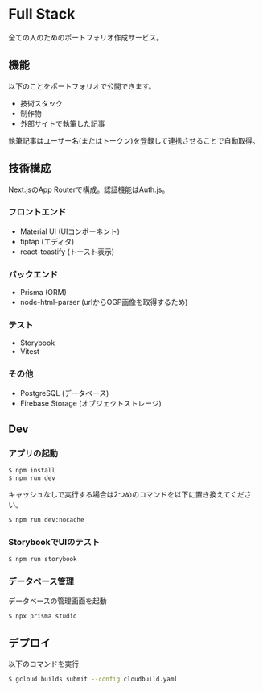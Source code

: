# Full Stack

全ての人のためのポートフォリオ作成サービス。

## 機能

以下のことをポートフォリオで公開できます。

- 技術スタック
- 制作物
- 外部サイトで執筆した記事

執筆記事はユーザー名(またはトークン)を登録して連携させることで自動取得。

## 技術構成

Next.jsのApp Routerで構成。認証機能はAuth.js。

### フロントエンド

- Material UI (UIコンポーネント)
- tiptap (エディタ)
- react-toastify (トースト表示)

### バックエンド

- Prisma (ORM)
- node-html-parser (urlからOGP画像を取得するため)

### テスト

- Storybook
- Vitest

### その他

- PostgreSQL (データベース)
- Firebase Storage (オブジェクトストレージ)

## Dev

### アプリの起動

```bash
$ npm install
$ npm run dev
```

キャッシュなしで実行する場合は2つめのコマンドを以下に置き換えてください。

```bash
$ npm run dev:nocache
```

### StorybookでUIのテスト

```bash
$ npm run storybook
```

### データベース管理

データベースの管理画面を起動

```bash
$ npx prisma studio
```

## デプロイ

以下のコマンドを実行

```bash
$ gcloud builds submit --config cloudbuild.yaml
```
